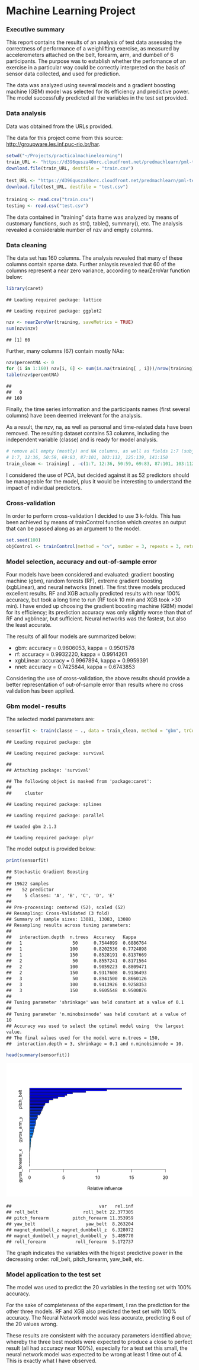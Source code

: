 # Machine Learning Project

### Executive summary

This report contains the results of an analysis of test data assessing the correctness of performance of a weighlifting exercise, as measured by accelerometers attached on the belt, forearm, arm, and dumbell of 6 participants. The purpose was to establish whether the perfomance of an exercise in a particular way could be correctly interpreted on the basis of sensor data collected, and used for prediction.

The data was analyzed using several models and a gradient boosting machine (GBM) model was selected for its efficiency and predictive power. The model successfully predicted all the variables in the test set provided.


### Data analysis

Data was obtained from the URLs provided.

The data for this project come from this source: http://groupware.les.inf.puc-rio.br/har.


```r
setwd("~/Projects/practicalmachinelearning")
train_URL <- "https://d396qusza40orc.cloudfront.net/predmachlearn/pml-training.csv"
download.file(train_URL, destfile = "train.csv")

test_URL <- "https://d396qusza40orc.cloudfront.net/predmachlearn/pml-testing.csv"
download.file(test_URL, destfile = "test.csv")

training <- read.csv("train.csv")
testing <- read.csv("test.csv")
```

The data contained in "training" data frame was analyzed by means of customary functions, such as str(), table(), summary(), etc. The analysis revealed a considerable number of nzv and empty columns.


### Data cleaning

The data set has 160 columns. The analysis revealed that many of these columns contain sparse data. Further anlaysis revealed that 60 of the columns represent a near zero variance, according to nearZeroVar function below:


```r
library(caret)
```

```
## Loading required package: lattice
```

```
## Loading required package: ggplot2
```

```r
nzv <- nearZeroVar(training, saveMetrics = TRUE)
sum(nzv$nzv)
```

```
## [1] 60
```
Further, many columns (67) contain  mostly NAs: 


```r
nzv$percentNA <- 0
for (i in 1:160) nzv[i, 6] <- sum(is.na(training[ , i]))/nrow(training)
table(nzv$percentNA)
```

```
## 
##   0 
## 160
```

Finally, the time series information and the participants names (first several columns) have been deemed irrelevant for the analysis.

As a result, the nzv, na, as well as personal and time-related data have been removed. The resulting dataset contains 53 columns, including the independent variable (classe) and is ready for model analysis.


```r
# remove all empty (mostly) and NA columns, as well as fields 1:7 (subject, # name, etc.) not subject to analysis
# 1:7, 12:36, 50:59, 69:83, 87:101, 103:112, 125:139, 141:150
train_clean <- training[ , -c(1:7, 12:36, 50:59, 69:83, 87:101, 103:112, 125:139, 141:150)]
```

I considered the use of PCA, but decided against it as 52 predictors should be manageable for the model, plus it would be interesting to understand the impact of individual predictors.


### Cross-validation

In order to perform cross-validation I decided to use 3 k-folds. This has been achieved by means of trainControl function which creates an output that can be passed along as an argument to the model.


```r
set.seed(100)
objControl <- trainControl(method = "cv", number = 3, repeats = 3, returnResamp = "none", classProbs = TRUE)
```


### Model selection, accuracy and out-of-sample error

Four models have been considered and evaluated: gradient boosting machine (gbm), random forests (RF), extreme gradient boosting (xgbLinear), and neural networks (nnet). The first three models produced excellent results. RF and XGB actually predicted results with near 100% accuracy, but took a long time to run (RF took 10 min and XGB took >30 min). I have ended up choosing the gradient boosting machine (GBM) model for its efficiency; its  prediction accuracy was only slightly worse than that of RF and xgblinear, but sufficient. Neural networks was the fastest, but also the least accurate.

The results of all four models are summarized below:

* gbm: accuracy = 0.9606053,	kappa = 0.9501578		
* rf:	accuracy = 0.9932220, kappa = 0.9914261		
* xgbLinear: accuracy = 0.9967894, kappa = 0.9959391		
* nnet:	accuracy = 0.7425844, kappa = 0.6743853

Considering the use of cross-validation, the above results should provide a better representation of out-of-sample error than results where no cross validation has been applied.


### Gbm model - results

The selected model parameters are:


```r
sensorfit <- train(classe ~ ., data = train_clean, method = "gbm", trControl = objControl, preProc = c("center", "scale"))
```

```
## Loading required package: gbm
```

```
## Loading required package: survival
```

```
## 
## Attaching package: 'survival'
```

```
## The following object is masked from 'package:caret':
## 
##     cluster
```

```
## Loading required package: splines
```

```
## Loading required package: parallel
```

```
## Loaded gbm 2.1.3
```

```
## Loading required package: plyr
```

The model output is provided below:

```r
print(sensorfit)
```

```
## Stochastic Gradient Boosting 
## 
## 19622 samples
##    52 predictor
##     5 classes: 'A', 'B', 'C', 'D', 'E' 
## 
## Pre-processing: centered (52), scaled (52) 
## Resampling: Cross-Validated (3 fold) 
## Summary of sample sizes: 13081, 13083, 13080 
## Resampling results across tuning parameters:
## 
##   interaction.depth  n.trees  Accuracy   Kappa    
##   1                   50      0.7544099  0.6886764
##   1                  100      0.8202536  0.7724898
##   1                  150      0.8528191  0.8137669
##   2                   50      0.8557241  0.8171564
##   2                  100      0.9059223  0.8809471
##   2                  150      0.9317608  0.9136493
##   3                   50      0.8941500  0.8660126
##   3                  100      0.9413926  0.9258353
##   3                  150      0.9605548  0.9500876
## 
## Tuning parameter 'shrinkage' was held constant at a value of 0.1
## 
## Tuning parameter 'n.minobsinnode' was held constant at a value of 10
## Accuracy was used to select the optimal model using  the largest value.
## The final values used for the model were n.trees = 150,
##  interaction.depth = 3, shrinkage = 0.1 and n.minobsinnode = 10.
```

```r
head(summary(sensorfit))
```

![](index_files/figure-html/unnamed-chunk-7-1.png)<!-- -->

```
##                                 var   rel.inf
## roll_belt                 roll_belt 22.377305
## pitch_forearm         pitch_forearm 11.353959
## yaw_belt                   yaw_belt  8.263204
## magnet_dumbbell_z magnet_dumbbell_z  6.328072
## magnet_dumbbell_y magnet_dumbbell_y  5.489770
## roll_forearm           roll_forearm  5.172737
```

The graph indicates the variables with the higest predictive power in the decreasing order: roll_belt, pitch_forearm, yaw_belt, etc.


### Model application to the test set
The model was used to predict the 20 variables in the testing set with 100% accuracy. 

For the sake of completeness of the experiment, I ran the prediction for the other three models. RF and XGB also predicted the test set with 100% accuracy. The Neural Network model was less accurate, predicting 6 out of the 20 values wrong. 

These results are consistent with the accuracy parameters identified above; whereby the three best models were expected to produce a close to perfect result (all had accuracy near 100%), especially for a test set this small, the neural network model was expected to be wrong at least 1 time out of 4. This is exactly what I have observed.


